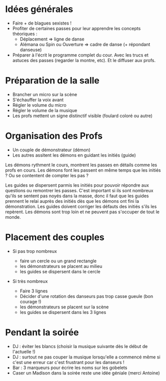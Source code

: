 
Idées générales
===============

- Faire + de blagues sexistes !
- Profiter de certaines passes pour leur apprendre les concepts théoriques :
     - Déplacement => ligne de danse
     - Alémana ou Spin ou Ouverture => cadre de danse (+ répondant danseuse)
- Préparer à l'écrit le programme complet du cour. Avec les trucs et
astuces des passes (regarder la montre, etc). Et le diffuser aux profs.


Préparation de la salle
=======================

- Brancher un micro sur la scène
- S'échauffer la voix avant
- Régler le volume du micro
- Régler le volume de la musique
- Les profs mettent un signe distinctif visible (foulard coloré ou autre)


Organisation des Profs
======================

- Un couple de démonstrateur (démon)
- Les autres assitent les démons en guidant les initiés (guide)

Les démons rythment le cours, montrent les passes en détails comme les profs en cours.
Les démons font les passent en même temps que les initiés ? Ou se contentent de compter les pas ? 

Les guides se dispersent parmis les initiés pour pouvoir répondre aux questions ou remontrer les passes.
C'est important si ils sont nombreux qu'ils se sentent pas noyés dans la masse, donc il faut que les guides prennent le relai auprès des initiés dès que les démons ont fini la démonstration.
Les guides doivent corriger les défauts des initiés s'ils les repèrent. Les démons sont trop loin et ne peuvent pas s'occuper de tout le monde.


Placement des couples
=====================

- Si pas trop nombreux 
	- faire un cercle ou un grand rectangle
	- les démonstrateurs se placent au milieu
	- les guides se dispersent dans le cercle

- Si très nombreux
	- Faire 3 lignes
	- Décider d'une rotation des danseurs pas trop casse gueule (bon courage !)
	- les démonstrateurs se placent sur la scène
	- les guides se dispersent dans les 3 lignes



Pendant la soirée
=================

- DJ : éviter les blancs (choisir la musique suivante dès le début de l'actuelle !)
- DJ : surtout ne pas couper la musique lorsqu'elle a commencé même si c'est une erreur car c'est frustrant pour les danseurs !
- Bar : 3 marqueurs pour écrire les noms sur les gobelets
- Caser un Madison dans la soirée reste une idée géniale (merci Antoine)


